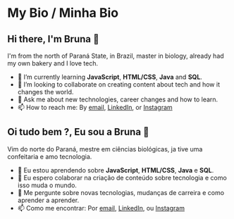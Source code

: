# My Bio / Minha Bio

## Hi there, I'm Bruna 👋

I'm from the north of Paraná State, in Brazil, master in biology, already had my own bakery and I love tech.

- 🌱 I’m currently learning **JavaScript**, **HTML/CSS**, **Java** and **SQL**.
- 👯 I’m looking to collaborate on creating content about tech and how it changes the world.
- 💬 Ask me about new technologies, career changes and how to learn.
- 📫 How to reach me: By [email](brunascapins@gmail.com), [LinkedIn](https://www.linkedin.com/in/bruna-scapin-silva-842324118/), or [Instagram](https://www.instagram.com/bruhscapin/)

## Oi tudo bem ?, Eu sou a Bruna 👋

Vim do norte do Paraná, mestre em ciências biológicas, ja tive uma confeitaria e amo tecnologia.

- 🌱 Eu estou aprendendo sobre **JavaScript**, **HTML/CSS**, **Java** e **SQL**.
- 👯 Eu espero colaborar na criação de conteúdo sobre tecnologia e como isso muda o mundo.
- 💬 Me pergunte sobre novas tecnologias, mudanças de carreira e como aprender a aprender.
- 📫 Como me encontrar: Por [email](brunascapins@gmail.com), [LinkedIn](https://www.linkedin.com/in/bruna-scapin-silva-842324118/), ou [Instagram](https://www.instagram.com/bruhscapin/)
